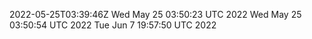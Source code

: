 2022-05-25T03:39:46Z
Wed May 25 03:50:23 UTC 2022
Wed May 25 03:50:54 UTC 2022
Tue Jun  7 19:57:50 UTC 2022
